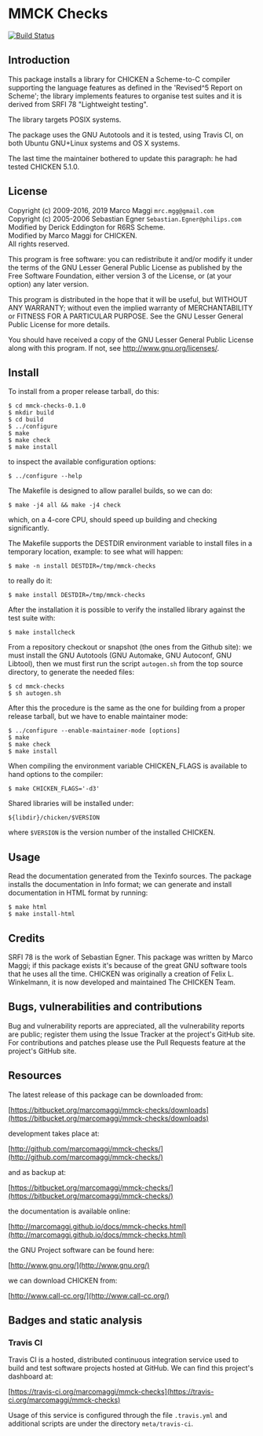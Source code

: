 # MMCK Checks

[![Build Status](https://travis-ci.org/marcomaggi/mmck-checks.svg?branch=master)](https://travis-ci.org/marcomaggi/mmck-checks)


## Introduction

This  package installs  a  library for  CHICKEN  a Scheme-to-C  compiler
supporting the language features as  defined in the 'Revised^5 Report on
Scheme'; the library implements features  to organise test suites and it
is derived from SRFI 78 "Lightweight testing".

The library targets POSIX systems.

The package uses the GNU Autotools and it is tested, using Travis CI, on
both Ubuntu GNU+Linux systems and OS X systems.

The last time  the maintainer bothered to update this  paragraph: he had
tested CHICKEN 5.1.0.

## License

Copyright (c) 2009-2016, 2019 Marco Maggi `mrc.mgg@gmail.com`<br/>
Copyright (c) 2005-2006 Sebastian Egner `Sebastian.Egner@philips.com`<br/>
Modified by Derick Eddington for R6RS Scheme.<br/>
Modified by Marco Maggi for CHICKEN.<br/>
All rights reserved.

This program is free software: you  can redistribute it and/or modify it
under the terms of the GNU Lesser General Public License as published by
the Free  Software Foundation, either version  3 of the License,  or (at
your option) any later version.

This program  is distributed  in the  hope that it  will be  useful, but
WITHOUT   ANY   WARRANTY;  without   even   the   implied  warranty   of
MERCHANTABILITY or FITNESS FOR A PARTICULAR PURPOSE.  See the GNU Lesser
General Public License for more details.

You should have received a copy of the GNU Lesser General Public License
along with this program.  If not, see <http://www.gnu.org/licenses/>.

## Install

To install from a proper release tarball, do this:

```
$ cd mmck-checks-0.1.0
$ mkdir build
$ cd build
$ ../configure
$ make
$ make check
$ make install
```

to inspect the available configuration options:

```
$ ../configure --help
```

The Makefile is designed to allow parallel builds, so we can do:

```
$ make -j4 all && make -j4 check
```

which,  on  a  4-core  CPU,   should  speed  up  building  and  checking
significantly.

The Makefile supports the DESTDIR  environment variable to install files
in a temporary location, example: to see what will happen:

```
$ make -n install DESTDIR=/tmp/mmck-checks
```

to really do it:

```
$ make install DESTDIR=/tmp/mmck-checks
```

After the  installation it is  possible to verify the  installed library
against the test suite with:

```
$ make installcheck
```

From a repository checkout or snapshot  (the ones from the Github site):
we  must install  the GNU  Autotools  (GNU Automake,  GNU Autoconf,  GNU
Libtool), then  we must first run  the script `autogen.sh` from  the top
source directory, to generate the needed files:

```
$ cd mmck-checks
$ sh autogen.sh

```

After this  the procedure  is the same  as the one  for building  from a
proper release tarball, but we have to enable maintainer mode:

```
$ ../configure --enable-maintainer-mode [options]
$ make
$ make check
$ make install
```

When compiling  the environment  variable CHICKEN_FLAGS is  available to
hand options to the compiler:

```
$ make CHICKEN_FLAGS='-d3'
```

Shared libraries will be installed under:

```
${libdir}/chicken/$VERSION
```

where `$VERSION` is the version number of the installed CHICKEN.


## Usage

Read the documentation generated from  the Texinfo sources.  The package
installs the documentation  in Info format; we can  generate and install
documentation in HTML format by running:

```
$ make html
$ make install-html
```

## Credits

SRFI 78  is the work  of Sebastian Egner.   This package was  written by
Marco  Maggi; if  this  package exists  it's because  of  the great  GNU
software tools  that he  uses all  the time.   CHICKEN was  originally a
creation of Felix L.  Winkelmann, it is now developed and maintained The
CHICKEN Team.

## Bugs, vulnerabilities and contributions

Bug  and vulnerability  reports are  appreciated, all  the vulnerability
reports  are  public; register  them  using  the  Issue Tracker  at  the
project's GitHub  site.  For  contributions and  patches please  use the
Pull Requests feature at the project's GitHub site.

## Resources

The latest release of this package can be downloaded from:

[https://bitbucket.org/marcomaggi/mmck-checks/downloads](https://bitbucket.org/marcomaggi/mmck-checks/downloads)

development takes place at:

[http://github.com/marcomaggi/mmck-checks/](http://github.com/marcomaggi/mmck-checks/)

and as backup at:

[https://bitbucket.org/marcomaggi/mmck-checks/](https://bitbucket.org/marcomaggi/mmck-checks/)

the documentation is available online:

[http://marcomaggi.github.io/docs/mmck-checks.html](http://marcomaggi.github.io/docs/mmck-checks.html)

the GNU Project software can be found here:

[http://www.gnu.org/](http://www.gnu.org/)

we can download CHICKEN from:

[http://www.call-cc.org/](http://www.call-cc.org/)

## Badges and static analysis

### Travis CI

Travis CI is  a hosted, distributed continuous  integration service used
to build and test software projects  hosted at GitHub.  We can find this
project's dashboard at:

[https://travis-ci.org/marcomaggi/mmck-checks](https://travis-ci.org/marcomaggi/mmck-checks)

Usage of this  service is configured through the  file `.travis.yml` and
additional scripts are under the directory `meta/travis-ci`.

